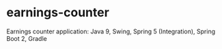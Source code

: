 # earnings-counter
Earnings counter application: Java 9, Swing, Spring 5 (Integration), Spring Boot 2, Gradle
